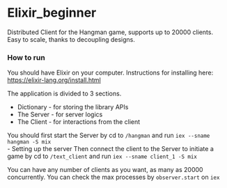 # Elixir_beginner
Distributed Client for the Hangman game, supports up to 20000 clients. Easy to scale, thanks to decoupling designs.

### How to run
You should have Elixir on your computer. Instructions for installing here: https://elixir-lang.org/install.html

The application is divided to 3 sections. 
- Dictionary - for storing the library APIs
- The Server - for server logics
- The Client - for interactions from the client

You should first start the Server by cd to `/hangman` and run `iex --sname hangman -S mix` <br> - Setting up the server
Then connect the client to the Server to initiate a game by cd to `/text_client` and run `iex --sname client_1 -S mix` <br>

You can have any number of clients as you want, as many as 20000 concurrently. You can check the max processes by `observer.start` on `iex`

